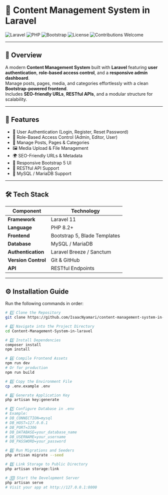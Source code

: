 # 🧩 Content Management System in Laravel

![Laravel](https://img.shields.io/badge/Laravel-11.x-red?style=for-the-badge&logo=laravel)
![PHP](https://img.shields.io/badge/PHP-^8.2-blue?style=for-the-badge&logo=php)
![Bootstrap](https://img.shields.io/badge/Bootstrap-5-purple?style=for-the-badge&logo=bootstrap)
![License](https://img.shields.io/badge/License-MIT-green?style=for-the-badge)
![Contributions Welcome](https://img.shields.io/badge/Contributions-Welcome-brightgreen?style=for-the-badge)

---

## 📝 Overview

A modern **Content Management System** built with **Laravel** featuring **user authentication**, **role-based access control**, and a **responsive admin dashboard**.  
Manage posts, pages, media, and categories effortlessly with a clean **Bootstrap-powered frontend**.  
Includes **SEO-friendly URLs**, **RESTful APIs**, and a modular structure for scalability.

---

## 🚀 Features

- 🔐 User Authentication (Login, Register, Reset Password)
- 🧠 Role-Based Access Control (Admin, Editor, User)
- 📝 Manage Posts, Pages & Categories
- 🖼️ Media Upload & File Management
- 🌍 SEO-Friendly URLs & Metadata
- 📱 Responsive Bootstrap 5 UI
- 🔗 RESTful API Support
- 💾 MySQL / MariaDB Support

---

## 🛠️ Tech Stack

| Component | Technology |
|------------|-------------|
| **Framework** | Laravel 11 |
| **Language** | PHP 8.2+ |
| **Frontend** | Bootstrap 5, Blade Templates |
| **Database** | MySQL / MariaDB |
| **Authentication** | Laravel Breeze / Sanctum |
| **Version Control** | Git & GitHub |
| **API** | RESTful Endpoints |

---

## ⚙️ Installation Guide

Run the following commands in order:

```bash
# 1️⃣ Clone the Repository
git clone https://github.com/IsaacNyamari/content-management-system-in-laravel.git

# 2️⃣ Navigate into the Project Directory
cd Content-Management-System-in-laravel

# 3️⃣ Install Dependencies
composer install
npm install

# 4️⃣ Compile Frontend Assets
npm run dev
# Or for production
npm run build

# 5️⃣ Copy the Environment File
cp .env.example .env

# 6️⃣ Generate Application Key
php artisan key:generate

# 7️⃣ Configure Database in .env
# Example:
# DB_CONNECTION=mysql
# DB_HOST=127.0.0.1
# DB_PORT=3306
# DB_DATABASE=your_database_name
# DB_USERNAME=your_username
# DB_PASSWORD=your_password

# 8️⃣ Run Migrations and Seeders
php artisan migrate --seed

# 9️⃣ Link Storage to Public Directory
php artisan storage:link

# 🔟 Start the Development Server
php artisan serve
# Visit your app at http://127.0.0.1:8000
